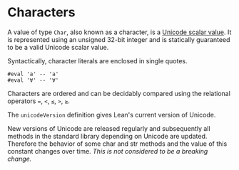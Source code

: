 # Characters

A value of type `Char`, also known as a character, is a [Unicode scalar value](https://www.unicode.org/glossary/#unicode_scalar_value). It is represented using an unsigned 32-bit integer and is statically guaranteed to be a valid Unicode scalar value.

Syntactically, character literals are enclosed in single quotes.
```lean
#eval 'a' -- 'a'
#eval '∀' -- '∀'
```

Characters are ordered and can be decidably compared using the relational operators `=`, `<`, `≤`, `>`, `≥`.

The `unicodeVersion` definition gives Lean's current version of Unicode.

New versions of Unicode are released regularly and subsequently all methods in the standard library depending on Unicode are updated. Therefore the behavior of some char and str methods and the value of this constant changes over time. *This is not considered to be a breaking change.*
